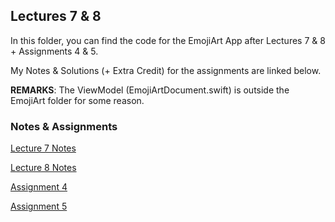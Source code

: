 ## Lectures 7 & 8

In this folder, you can find the code for the EmojiArt App after Lectures 7 & 8 + Assignments 4 & 5. 

My Notes & Solutions (+ Extra Credit) for the assignments are linked below.

**REMARKS**: The ViewModel (EmojiArtDocument.swift) is outside the EmojiArt folder for some reason.

### Notes & Assignments

[Lecture 7 Notes](https://github.com/sk-ruban/CS193p/blob/master/Lecture%20Notes/07%20-%20Multithreading%20EmojiArt.md)

[Lecture 8 Notes](https://github.com/sk-ruban/CS193p/blob/master/Lecture%20Notes/08%20-%20Gestures%20JSON.md)

[Assignment 4](https://github.com/sk-ruban/CS193p/blob/master/Assignments/Assignment%204/README.md)

[Assignment 5](https://github.com/sk-ruban/CS193p/blob/master/Assignments/Assignment%205/Assignment%205.md)

